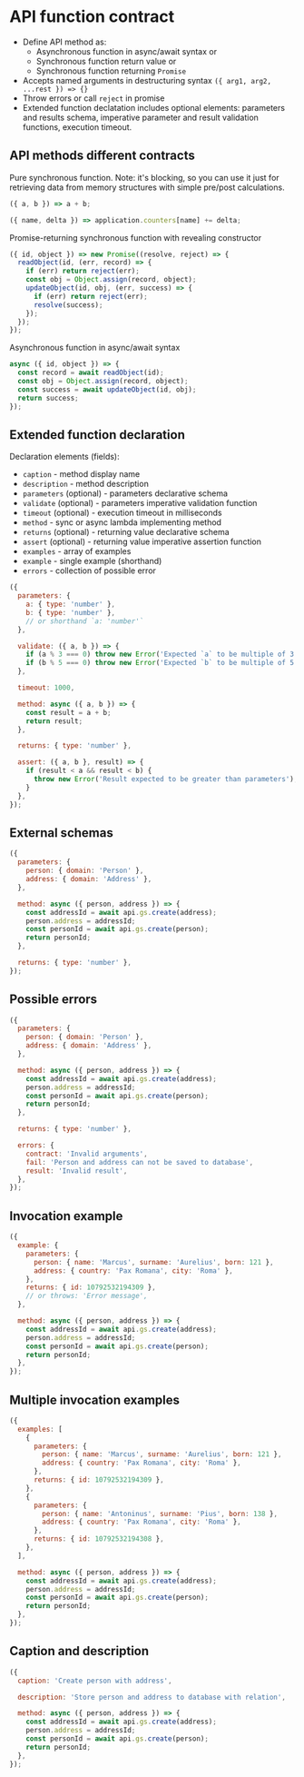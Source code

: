 # API function contract

- Define API method as:
  - Asynchronous function in async/await syntax or
  - Synchronous function return value or
  - Synchronous function returning `Promise`
- Accepts named arguments in destructuring syntax
`({ arg1, arg2, ...rest }) => {}`
- Throw errors or call `reject` in promise
- Extended function declatation includes optional elements: parameters and
results schema, imperative parameter and result validation functions, execution
timeout.

## API methods different contracts

Pure synchronous function. Note: it's blocking, so you can use it just for
retrieving data from memory structures with simple pre/post calculations.

```js
({ a, b }) => a + b;
```

```js
({ name, delta }) => application.counters[name] += delta;
```

Promise-returning synchronous function with revealing constructor
```js
({ id, object }) => new Promise((resolve, reject) => {
  readObject(id, (err, record) => {
    if (err) return reject(err);
    const obj = Object.assign(record, object);
    updateObject(id, obj, (err, success) => {
      if (err) return reject(err);
      resolve(success);
    });
  });
});
```

Asynchronous function in async/await syntax
```js
async ({ id, object }) => {
  const record = await readObject(id);
  const obj = Object.assign(record, object);
  const success = await updateObject(id, obj);
  return success;
});
```

## Extended function declaration

Declaration elements (fields):
- `caption` - method display name
- `description` - method description
- `parameters` (optional) - parameters declarative schema
- `validate` (optional) - parameters imperative validation function
- `timeout` (optional) - execution timeout in milliseconds
- `method` - sync or async lambda implementing method
- `returns` (optional) - returning value declarative schema
- `assert` (optional) - returning value imperative assertion function
- `examples` - array of examples
- `example` - single example (shorthand)
- `errors` - collection of possible error

```js
({
  parameters: {
    a: { type: 'number' },
    b: { type: 'number' },
    // or shorthand `a: 'number'`
  },

  validate: ({ a, b }) => {
    if (a % 3 === 0) throw new Error('Expected `a` to be multiple of 3');
    if (b % 5 === 0) throw new Error('Expected `b` to be multiple of 5');
  },

  timeout: 1000,

  method: async ({ a, b }) => {
    const result = a + b;
    return result;
  },

  returns: { type: 'number' },

  assert: ({ a, b }, result) => {
    if (result < a && result < b) {
      throw new Error('Result expected to be greater than parameters');
    }
  },
});
```

## External schemas

```js
({
  parameters: {
    person: { domain: 'Person' },
    address: { domain: 'Address' },
  },

  method: async ({ person, address }) => {
    const addressId = await api.gs.create(address);
    person.address = addressId;
    const personId = await api.gs.create(person);
    return personId;
  },

  returns: { type: 'number' },
});
```

## Possible errors

```js
({
  parameters: {
    person: { domain: 'Person' },
    address: { domain: 'Address' },
  },

  method: async ({ person, address }) => {
    const addressId = await api.gs.create(address);
    person.address = addressId;
    const personId = await api.gs.create(person);
    return personId;
  },

  returns: { type: 'number' },

  errors: {
    contract: 'Invalid arguments',
    fail: 'Person and address can not be saved to database',
    result: 'Invalid result',
  },
});
```

## Invocation example

```js
({
  example: {
    parameters: {
      person: { name: 'Marcus', surname: 'Aurelius', born: 121 },
      address: { country: 'Pax Romana', city: 'Roma' },
    },
    returns: { id: 10792532194309 },
    // or throws: 'Error message',
  },

  method: async ({ person, address }) => {
    const addressId = await api.gs.create(address);
    person.address = addressId;
    const personId = await api.gs.create(person);
    return personId;
  },
});
```

## Multiple invocation examples

```js
({
  examples: [
    {
      parameters: {
        person: { name: 'Marcus', surname: 'Aurelius', born: 121 },
        address: { country: 'Pax Romana', city: 'Roma' },
      },
      returns: { id: 10792532194309 },
    },
    {
      parameters: {
        person: { name: 'Antoninus', surname: 'Pius', born: 138 },
        address: { country: 'Pax Romana', city: 'Roma' },
      },
      returns: { id: 10792532194308 },
    },
  ],

  method: async ({ person, address }) => {
    const addressId = await api.gs.create(address);
    person.address = addressId;
    const personId = await api.gs.create(person);
    return personId;
  },
});
```

## Caption and description

```js
({
  caption: 'Create person with address',

  description: 'Store person and address to database with relation',

  method: async ({ person, address }) => {
    const addressId = await api.gs.create(address);
    person.address = addressId;
    const personId = await api.gs.create(person);
    return personId;
  },
});
```
